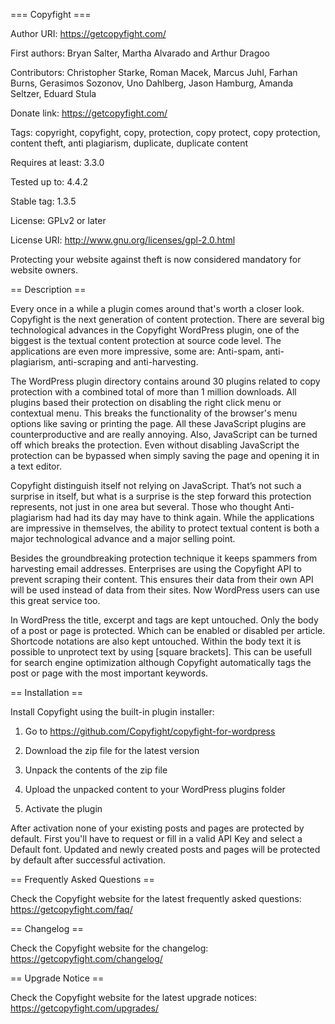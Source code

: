 === Copyfight ===

Author URI:         https://getcopyfight.com/

First authors:      Bryan Salter, Martha Alvarado and Arthur Dragoo

Contributors:       Christopher Starke, Roman Macek, Marcus Juhl, Farhan Burns, Gerasimos Sozonov, Uno Dahlberg, Jason Hamburg, Amanda Seltzer, Eduard Stula

Donate link:        https://getcopyfight.com/

Tags:               copyright, copyfight, copy, protection, copy protect, copy protection, content theft, anti plagiarism, duplicate, duplicate content

Requires at least:  3.3.0

Tested up to:       4.4.2

Stable tag:         1.3.5

License:            GPLv2 or later

License URI:        http://www.gnu.org/licenses/gpl-2.0.html

Protecting your website against theft is now considered mandatory for website owners.

== Description ==

Every once in a while a plugin comes around that's worth a closer look.
Copyfight is the next generation of content protection. There are several big
technological advances in the Copyfight WordPress plugin, one of the biggest is
the textual content protection at source code level. The applications are even
more impressive, some are: Anti-spam, anti-plagiarism, anti-scraping and
anti-harvesting.

The WordPress plugin directory contains around 30 plugins related to copy
protection with a combined total of more than 1 million downloads. All plugins
based their protection on disabling the right click menu or contextual menu.
This breaks the functionality of the browser's menu options like saving or
printing the page. All these JavaScript plugins are counterproductive and are
really annoying. Also, JavaScript can be turned off which breaks the protection.
Even without disabling JavaScript the protection can be bypassed when simply
saving the page and opening it in a text editor.

Copyfight distinguish itself not relying on JavaScript. That’s not such a
surprise in itself, but what is a surprise is the step forward this protection
represents, not just in one area but several. Those who thought Anti-plagiarism
had had its day may have to think again. While the applications are impressive
in themselves, the ability to protect textual content is both a major
technological advance and a major selling point.

Besides the groundbreaking protection technique it keeps spammers from
harvesting email addresses. Enterprises are using the Copyfight API to prevent
scraping their content. This ensures their data from their own API will be used
instead of data from their sites. Now WordPress users can use this great service
too.

In WordPress the title, excerpt and tags are kept untouched. Only the body of a
post or page is protected. Which can be enabled or disabled per article.
Shortcode notations are also kept untouched. Within the body text it is possible
to unprotect text by using [square brackets]. This can be usefull for search
engine optimization although Copyfight automatically tags the post or page with
the most important keywords.

== Installation ==

Install Copyfight using the built-in plugin installer:

1. Go to https://github.com/Copyfight/copyfight-for-wordpress

2. Download the zip file for the latest version

3. Unpack the contents of the zip file

4. Upload the unpacked content to your WordPress plugins folder

5. Activate the plugin


After activation none of your existing posts and pages are protected by default. First you'll have to request or fill in
a valid API Key and select a Default font. Updated and newly created posts and pages will be protected by default after
successful activation.

== Frequently Asked Questions ==

Check the Copyfight website for the latest frequently asked questions: https://getcopyfight.com/faq/

== Changelog ==

Check the Copyfight website for the changelog: https://getcopyfight.com/changelog/

== Upgrade Notice ==

Check the Copyfight website for the latest upgrade notices: https://getcopyfight.com/upgrades/
